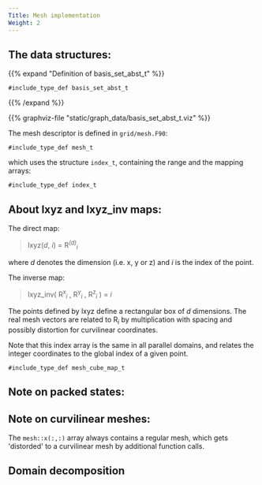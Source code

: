 ```yaml
---
Title: Mesh implementation
Weight: 2
---
```




The data structures:
--------------------

{{% expand "Definition of basis_set_abst_t" %}}
```Fortran
#include_type_def basis_set_abst_t
```
{{% /expand %}}

{{% graphviz-file "static/graph_data/basis_set_abst_t.viz" %}}


The mesh descriptor is defined in 
`grid/mesh.F90`:

```Fortran
#include_type_def mesh_t
```
which uses the structure `index_t`, containing the range and the mapping arrays:
```Fortran
#include_type_def index_t
```

About lxyz and lxyz_inv maps:
-----------------------------

The direct map:

> lxyz(_d_, _i_) = R<sup>_(d)_</sup><sub>_i_</sub>

where _d_ denotes the dimension (i.e. x, y or z) and _i_ is the index of the point.

The inverse map:

> lxyz_inv( R<sup>x</sup><sub>_i_</sub> , R<sup>y</sup><sub>_i_</sub> , R<sup>z</sup><sub>_i_</sub> ) 
= _i_

The points defined by lxyz define a rectangular box of _d_ dimensions. 
The real mesh vectors are related to R<sub>_i_</sub> by multiplication with spacing
and possibly distortion for curvilinear coordinates.

Note that this index array is the same in all parallel domains, and relates the integer coordinates to the global index of a given point.




```Fortran
#include_type_def mesh_cube_map_t
```







Note on packed states:
----------------------



Note on curvilinear meshes:
---------------------------

The `mesh::x(:,:)` array always contains a regular mesh, which gets 'distorded' to a curvilinear mesh by additional function calls.


Domain decomposition
--------------------



